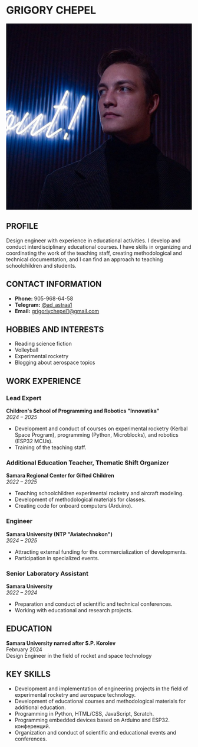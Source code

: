 # GRIGORY CHEPEL

![photo.jpg](photo.jpg)

## PROFILE
Design engineer with experience in educational activities. I develop and conduct interdisciplinary educational courses. I have skills in organizing and coordinating the work of the teaching staff, creating methodological and technical documentation, and I can find an approach to teaching schoolchildren and students.

## CONTACT INFORMATION
- **Phone:** 905-968-64-58
- **Telegram:** [@ad_astraa1](https://t.me/ad_astraa1)
- **Email:** grigoriychepel1@gmail.com

## HOBBIES AND INTERESTS
- Reading science fiction  
- Volleyball  
- Experimental rocketry  
- Blogging about aerospace topics 

## WORK EXPERIENCE

### Lead Expert  
**Children's School of Programming and Robotics "Innovatika"**  
*2024 – 2025*  
- Development and conduct of courses on experimental rocketry (Kerbal Space Program), programming (Python, Microblocks), and robotics (ESP32 MCUs).  
- Training of the teaching staff.  

### Additional Education Teacher, Thematic Shift Organizer  
**Samara Regional Center for Gifted Children**  
*2022 – 2025*  
- Teaching schoolchildren experimental rocketry and aircraft modeling.  
- Development of methodological materials for classes.  
- Creating code for onboard computers (Arduino).  

### Engineer  
**Samara University (NTP "Aviatechnokon")**  
*2024 – 2025*  
- Attracting external funding for the commercialization of developments.  
- Participation in specialized events.  

### Senior Laboratory Assistant  
**Samara University**  
*2022 – 2024*  
- Preparation and conduct of scientific and technical conferences.  
- Working with educational and research projects.  

## EDUCATION
**Samara University named after S.P. Korolev**  
February 2024  
Design Engineer in the field of rocket and space technology  

## KEY SKILLS
- Development and implementation of engineering projects in the field of experimental rocketry and aerospace technology.  
- Development of educational courses and methodological materials for additional education.  
- Programming in Python, HTML/CSS, JavaScript, Scratch.  
- Programming embedded devices based on Arduino and ESP32.  конференций.  
- Organization and conduct of scientific and educational events and conferences.  
